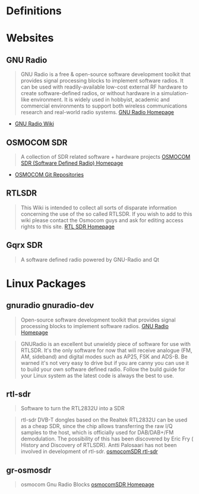 # Definitions

# Websites

## GNU Radio

> GNU Radio is a free & open-source software development toolkit that provides signal processing blocks to implement software radios. It can be used with readily-available low-cost external RF hardware to create software-defined radios, or without hardware in a simulation-like environment. It is widely used in hobbyist, academic and commercial environments to support both wireless communications research and real-world radio systems. [GNU Radio Homepage](http://gnuradio.org/)

- [GNU Radio Wiki](http://gnuradio.org/redmine/projects/gnuradio/wiki)

## OSMOCOM SDR

> A collection of SDR related software + hardware projects [OSMOCOM SDR (Software Defined Radio) Homepage](http://osmocom.org/projects/sdr)

- [OSMOCOM Git Repositories](http://git.osmocom.org/)

## RTLSDR

> This Wiki is intended to collect all sorts of disparate information concerning the use of the so called RTLSDR. If you wish to add to this wiki please contact the Osmocom guys and ask for editing access rights to this site. [RTL SDR Homepage](http://rtlsdr.org/)

## Gqrx SDR

> A software defined radio powered by GNU-Radio and Qt [](http://gqrx.dk/)

# Linux Packages

## gnuradio gnuradio-dev

> Open-source software development toolkit that provides signal processing blocks to implement software radios. [GNU Radio Homepage](http://gnuradio.org/)

> GNURadio is an excellent but unwieldy piece of software for use with RTLSDR. It's the only software for now that will receive analogue (FM, AM, sideband) and digital modes such as AP25, FSK and ADS-B. Be warned it's not very easy to drive but if you are canny you can use it to build your own software defined radio. Follow the build guide for your Linux system as the latest code is always the best to use.

## rtl-sdr 

> Software to turn the RTL2832U into a SDR

> rtl-sdr DVB-T dongles based on the Realtek RTL2832U can be used as a cheap SDR, since the chip allows transferring the raw I/Q samples to the host, which is officially used for DAB/DAB+/FM demodulation. The possibility of this has been discovered by Eric Fry (​History and Discovery of RTLSDR). Antti Palosaari has not been involved in development of rtl-sdr. [osmocomSDR rtl-sdr](http://sdr.osmocom.org/trac/wiki/rtl-sdr)

## gr-osmosdr

> osmocom Gnu Radio Blocks [osmocomSDR Homepage](http://sdr.osmocom.org/trac/wiki/GrOsmoSDR)